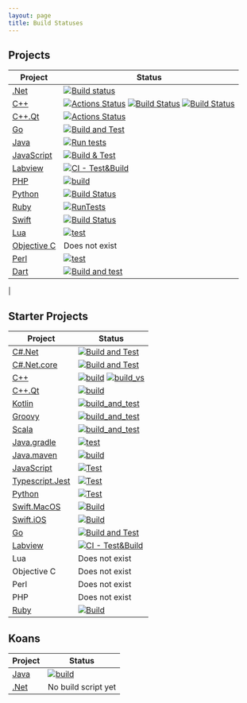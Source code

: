 ```yaml
---
layout: page
title: Build Statuses
---
```


## Projects



| Project                                                         | Status                                                                                                                                                                                                                                                                                                                                                                                                                                                                                                                           |
|-----------------------------------------------------------------|----------------------------------------------------------------------------------------------------------------------------------------------------------------------------------------------------------------------------------------------------------------------------------------------------------------------------------------------------------------------------------------------------------------------------------------------------------------------------------------------------------------------------------|
| [.Net](https://github.com/approvals/ApprovalTests.Net)          | [![Build status](https://ci.appveyor.com/api/projects/status/5w53btmaydibgr9a?svg=true)](https://ci.appveyor.com/project/isidore/approvaltests-net) |
| [C++](https://github.com/approvals/ApprovalTests.cpp)           | [![Actions Status](https://github.com/approvals/ApprovalTests.cpp/workflows/build/badge.svg?branch=master)](https://github.com/approvals/ApprovalTests.cpp/actions?query=branch%3Amaster+workflow%3Abuild) [![Build Status](https://github.com/approvals/ApprovalTests.cpp/workflows/cygwin/badge.svg?branch=master)](https://github.com/approvals/ApprovalTests.cpp/actions?query=branch%3Amaster+workflow%3Acygwin) [![Build Status](https://github.com/approvals/ApprovalTests.cpp/workflows/mingw/badge.svg?branch=master)](https://github.com/approvals/ApprovalTests.cpp/actions?query=branch%3Amaster+workflow%3Amingw) |
| [C++.Qt](https://github.com/approvals/ApprovalTests.cpp.Qt)     | [![Actions Status](https://github.com/approvals/ApprovalTests.cpp.Qt/workflows/build/badge.svg)](https://github.com/approvals/ApprovalTests.cpp.Qt/actions) |
| [Go](https://github.com/approvals/go-approval-tests)            | [![Build and Test](https://github.com/approvals/go-approval-tests/actions/workflows/test.yml/badge.svg)](https://github.com/approvals/go-approval-tests/actions/workflows/test.yml) |
| [Java](https://github.com/approvals/ApprovalTests.java)         | [![Run tests](https://github.com/approvals/ApprovalTests.Java/actions/workflows/test.yml/badge.svg)](https://github.com/approvals/ApprovalTests.Java/actions/workflows/test.yml) |
| [JavaScript](https://github.com/approvals/Approvals.NodeJS)     | [![Build & Test](https://github.com/approvals/Approvals.NodeJS/actions/workflows/build-and-test.yml/badge.svg)](https://github.com/approvals/Approvals.NodeJS/actions/workflows/build-and-test.yml) |
| [Labview](https://github.com/approvals/ApprovalTests.LabVIEW)  | [![CI - Test&Build](https://github.com/approvals/ApprovalTests.LabVIEW/actions/workflows/build.yml/badge.svg)](https://github.com/approvals/ApprovalTests.LabVIEW.StarterProject/actions/workflows/build.yml)                |
| [PHP](https://github.com/approvals/ApprovalTests.php)           | [![build](https://github.com/approvals/ApprovalTests.php/actions/workflows/build.yml/badge.svg)](https://github.com/approvals/ApprovalTests.php/actions/workflows/build.yml) |
| [Python](https://github.com/approvals/ApprovalTests.Python)     | [![Build Status](https://github.com/approvals/ApprovalTests.Python/workflows/Test/badge.svg?branch=master)](https://github.com/approvals/ApprovalTests.Python/actions) |
| [Ruby](https://github.com/approvals/ApprovalTests.Ruby)                   | [![RunTests](https://github.com/approvals/ApprovalTests.Ruby/actions/workflows/test.yml/badge.svg)](https://github.com/approvals/ApprovalTests.Ruby/actions/workflows/test.yml) |
| [Swift](https://github.com/approvals/ApprovalTests.Swift)       | [![Build Status](https://github.com/approvals/ApprovalTests.Swift/actions/workflows/build.yml/badge.svg)](https://github.com/approvals/ApprovalTests.Swift/actions/workflows/build.yml) |
| [Lua](https://github.com/approvals/ApprovalTests.lua)           | [![test](https://github.com/approvals/ApprovalTests.lua/actions/workflows/test.yml/badge.svg)](https://github.com/approvals/ApprovalTests.lua/actions/workflows/test.yml)                                                                                                                                                                                                                                                                                                                                                                                                                                                                                                                   |
| [Objective C](https://github.com/approvals/ApprovalTests.Objective-C) | Does not exist                                                                                                                                                                                                                                                                                                                                                                                                                                                                                                                   |
| [Perl](https://github.com/approvals/ApprovalTests.perl)         | [![test](https://github.com/approvals/ApprovalTests.perl/actions/workflows/test.yml/badge.svg)](https://github.com/approvals/ApprovalTests.perl/actions/workflows/test.yml)   
| [Dart](https://github.com/approvals/ApprovalTests.Dart)         |[![Build and test](https://github.com/approvals/ApprovalTests.Dart/actions/workflows/build_and_test.yml/badge.svg)](https://github.com/approvals/ApprovalTests.Dart/actions/workflows/build_and_test.yml)
  |

## Starter Projects



| Project                                                      | Status                                                                                                                                                                                                                                                                                                                                                                                                                                                                                                                           |
| ------------------------------------------------------------ |----------------------------------------------------------------------------------------------------------------------------------------------------------------------------------------------------------------------------------------------------------------------------------------------------------------------------------------------------------------------------------------------------------------------------------------------------------------------------------------------------------------------------------|
| [C#.Net](https://github.com/approvals/ApprovalTests.Net.StarterProject) | [![Build and Test](https://github.com/approvals/ApprovalTests.Net.StarterProject/actions/workflows/test.yml/badge.svg)](https://github.com/approvals/ApprovalTests.Net.StarterProject/actions/workflows/test.yml)                                                                                                                                                                                                                                                                                                                                                                                                                                                                                                                             |
| [C#.Net.core](https://github.com/approvals/ApprovalTests.net.StarterProject.core) | [![Build and Test](https://github.com/approvals/ApprovalTests.net.StarterProject.core/actions/workflows/test.yml/badge.svg)](https://github.com/approvals/ApprovalTests.net.StarterProject.core/actions/workflows/test.yml)                                                                                                                                                                                                                                                                                                                                                                                                                                                                                                                             |
| [C++](https://github.com/approvals/ApprovalTests.cpp.StarterProject) | [![build](https://github.com/approvals/ApprovalTests.cpp.StarterProject/actions/workflows/build-and-test-via-cmake.yml/badge.svg)](https://github.com/approvals/ApprovalTests.cpp.StarterProject/actions/workflows/build-and-test-via-cmake.yml) [![build_vs](https://github.com/approvals/ApprovalTests.cpp.StarterProject/actions/workflows/build-and-test-visual-studio-solutions.yml/badge.svg)](https://github.com/approvals/ApprovalTests.cpp.StarterProject/actions/workflows/build-and-test-visual-studio-solutions.yml) |
| [C++.Qt](https://github.com/approvals/ApprovalTests.cpp.Qt.StarterProject) | [![build](https://github.com/approvals/ApprovalTests.cpp.Qt.StarterProject/actions/workflows/github_actions_build.yml/badge.svg)](https://github.com/approvals/ApprovalTests.cpp.Qt.StarterProject/actions/workflows/github_actions_build.yml)                                                                                                                                                                                                                                                                                   |
| [Kotlin](https://github.com/approvals/Approvaltests.Kotlin.StarterProject) | [![build_and_test](https://github.com/approvals/Approvaltests.Kotlin.StarterProject/actions/workflows/test.yml/badge.svg)](https://github.com/approvals/Approvaltests.Kotlin.StarterProject/actions/workflows/test.yml) |
| [Groovy](https://github.com/approvals/Approvaltests.Groovy.StarterProject) | [![build_and_test](https://github.com/approvals/ApprovalTests.Groovy.StarterProject/actions/workflows/test.yml/badge.svg)](https://github.com/approvals/ApprovalTests.Groovy.StarterProject/actions/workflows/test.yml) |
| [Scala](https://github.com/approvals/Approvaltests.Scala.StarterProject) | [![build_and_test](https://github.com/approvals/ApprovalTests.Scala.StarterProject/actions/workflows/test.yml/badge.svg)](https://github.com/approvals/ApprovalTests.Scala.StarterProject/actions/workflows/test.yml) |
| [Java.gradle](https://github.com/approvals/ApprovalTests.java.StarterProject.gradle) | [![test](https://github.com/approvals/ApprovalTests.java.StarterProject.gradle/actions/workflows/test.yml/badge.svg)](https://github.com/approvals/ApprovalTests.java.StarterProject.gradle/actions/workflows/test.yml)                                                                                                                                                                                                                                                                                                          |
| [Java.maven](https://github.com/approvals/ApprovalTests.java.StarterProject) | [![build](https://github.com/approvals/ApprovalTests.java.StarterProject/actions/workflows/test.yml/badge.svg)](https://github.com/approvals/ApprovalTests.java.StarterProject/actions/workflows/test.yml)                                                                                                                                                                                                                                                                                                                       |
| [JavaScript](https://github.com/approvals/ApprovalTests.js.StarterProject) | [![Test](https://github.com/approvals/ApprovalTests.js.StarterProject/actions/workflows/test.yml/badge.svg)](https://github.com/approvals/ApprovalTests.js.StarterProject/actions/workflows/test.yml)                                                                                                                                                                                                                                                                                                                                                                                                                                                                                                                             |
| [Typescript.Jest](https://github.com/approvals/ApprovalTests.TypeScript.Jest.StarterProject) | [![Test](https://github.com/approvals/ApprovalTests.TypeScript.Jest.StarterProject/actions/workflows/test.yml/badge.svg)](https://github.com/approvals/ApprovalTests.TypeScript.Jest.StarterProject/actions/workflows/test.yml) |
| [Python](https://github.com/approvals/ApprovalTests.Python.StarterProject) | [![Test](https://github.com/approvals/ApprovalTests.Python.StarterProject/actions/workflows/test.yml/badge.svg)](https://github.com/approvals/ApprovalTests.Python.StarterProject/actions/workflows/test.yml)                                                                                                                                                                                                                                                                                                                    |
| [Swift.MacOS](https://github.com/approvals/ApprovalTests.Swift.StarterProject.MacOs) | [![Build](https://github.com/approvals/ApprovalTests.Swift.StarterProject.MacOs/actions/workflows/build.yml/badge.svg)](https://github.com/approvals/ApprovalTests.Swift.StarterProject.MacOs/actions/workflows/build.yml)                                                                                                                                                                                                                                                                                                       |
| [Swift.iOS](https://github.com/approvals/ApprovalTests.Swift.StarterProject.iOs)                       | [![Build](https://github.com/approvals/ApprovalTests.Swift.StarterProject.iOs/actions/workflows/build.yml/badge.svg)](https://github.com/approvals/ApprovalTests.Swift.StarterProject.iOs/actions/workflows/build.yml)                                                                                                                                                                                                                                                                                                                                                                                                                                                                                                                   |
| [Go](https://github.com/approvals/ApprovalTests.Go.StarterProject)  | [![Build and Test](https://github.com/approvals/ApprovalTests.Go.StarterProject/actions/workflows/test.yml/badge.svg)](https://github.com/approvals/ApprovalTests.Go.StarterProject/actions/workflows/test.yml)                 
| [Labview](https://github.com/approvals/ApprovalTests.LabVIEW.StarterProject)  | [![CI - Test&Build](https://github.com/approvals/ApprovalTests.LabVIEW.StarterProject/actions/workflows/build.yml/badge.svg)](https://github.com/approvals/ApprovalTests.LabVIEW.StarterProject/actions/workflows/build.yml)                |
| Lua                                                          | Does not exist                                                                                                                                                                                                                                                                                                                                                                                                                                                                                                                   |
| Objective C                                                  | Does not exist                                                                                                                                                                                                                                                                                                                                                                                                                                                                                                                   |
| Perl                                                         | Does not exist                                                                                                                                                                                                                                                                                                                                                                                                                                                                                                                   |
| PHP                                                          | Does not exist                                                                                                                                                                                                                                                                                                                                                                                                                                                                                                                   |
| [Ruby](https://github.com/approvals/ApprovalTests.Ruby.starterproject) | [![Build](https://github.com/approvals/ApprovalTests.Ruby.starterproject/actions/workflows/test.yml/badge.svg)](https://github.com/approvals/ApprovalTests.Ruby.starterproject/actions/workflows/test.yml) |

## Koans

| Project | Status |  
| ----- |-----|  
| [Java](https://github.com/approvals/ApprovalTests.java.Koans) | [![build](https://github.com/approvals/ApprovalTests.java.Koans/actions/workflows/test.yml/badge.svg)](https://github.com/approvals/ApprovalTests.java.Koans/actions/workflows/test.yml) |
| [.Net](https://github.com/approvals/ApprovalTests.Net.Koans) | No build script yet |
